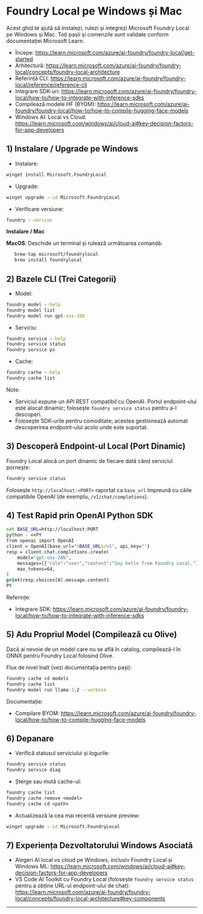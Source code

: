 <!--
CO_OP_TRANSLATOR_METADATA:
{
  "original_hash": "02b037f55de779607eb12edcc7a7fcf2",
  "translation_date": "2025-09-26T18:57:33+00:00",
  "source_file": "Module07/foundrylocal.md",
  "language_code": "ro"
}
-->
# Foundry Local pe Windows și Mac

Acest ghid te ajută să instalezi, rulezi și integrezi Microsoft Foundry Local pe Windows și Mac. Toți pașii și comenzile sunt validate conform documentației Microsoft Learn.

- Începe: https://learn.microsoft.com/azure/ai-foundry/foundry-local/get-started
- Arhitectură: https://learn.microsoft.com/azure/ai-foundry/foundry-local/concepts/foundry-local-architecture
- Referință CLI: https://learn.microsoft.com/azure/ai-foundry/foundry-local/reference/reference-cli
- Integrare SDK-uri: https://learn.microsoft.com/azure/ai-foundry/foundry-local/how-to/how-to-integrate-with-inference-sdks
- Compilează modele HF (BYOM): https://learn.microsoft.com/azure/ai-foundry/foundry-local/how-to/how-to-compile-hugging-face-models
- Windows AI: Local vs Cloud: https://learn.microsoft.com/windows/ai/cloud-ai#key-decision-factors-for-app-developers

## 1) Instalare / Upgrade pe Windows

- Instalare:
```cmd
winget install Microsoft.FoundryLocal
```
- Upgrade:
```cmd
winget upgrade --id Microsoft.FoundryLocal
```
- Verificare versiune:
```cmd
foundry --version
```
     
**Instalare / Mac**

**MacOS**: 
Deschide un terminal și rulează următoarea comandă:
```bash
   brew tap microsoft/foundrylocal
   brew install foundrylocal
```

## 2) Bazele CLI (Trei Categorii)

- Model:
```cmd
foundry model --help
foundry model list
foundry model run gpt-oss-20b
```
- Serviciu:
```cmd
foundry service --help
foundry service status
foundry service ps
```
- Cache:
```cmd
foundry cache --help
foundry cache list
```

Note:
- Serviciul expune un API REST compatibil cu OpenAI. Portul endpoint-ului este alocat dinamic; folosește `foundry service status` pentru a-l descoperi.
- Folosește SDK-urile pentru comoditate; acestea gestionează automat descoperirea endpoint-ului acolo unde este suportat.

## 3) Descoperă Endpoint-ul Local (Port Dinamic)

Foundry Local alocă un port dinamic de fiecare dată când serviciul pornește:
```cmd
foundry service status
```
Folosește `http://localhost:<PORT>` raportat ca `base_url` împreună cu căile compatibile OpenAI (de exemplu, `/v1/chat/completions`).

## 4) Test Rapid prin OpenAI Python SDK

```cmd
set BASE_URL=http://localhost:PORT
python - <<PY
from openai import OpenAI
client = OpenAI(base_url="%BASE_URL%/v1", api_key="")
resp = client.chat.completions.create(
    model="gpt-oss-20b",
    messages=[{"role":"user","content":"Say hello from Foundry Local."}],
    max_tokens=64,
)
print(resp.choices[0].message.content)
PY
```
Referințe:
- Integrare SDK: https://learn.microsoft.com/azure/ai-foundry/foundry-local/how-to/how-to-integrate-with-inference-sdks

## 5) Adu Propriul Model (Compilează cu Olive)

Dacă ai nevoie de un model care nu se află în catalog, compilează-l în ONNX pentru Foundry Local folosind Olive.

Flux de nivel înalt (vezi documentația pentru pași):
```cmd
foundry cache cd models
foundry cache list
foundry model run llama-3.2 --verbose
```
Documentație:
- Compilare BYOM: https://learn.microsoft.com/azure/ai-foundry/foundry-local/how-to/how-to-compile-hugging-face-models

## 6) Depanare

- Verifică statusul serviciului și logurile:
```cmd
foundry service status
foundry service diag
```
- Șterge sau mută cache-ul:
```cmd
foundry cache list
foundry cache remove <model>
foundry cache cd <path>
```
- Actualizează la cea mai recentă versiune preview:
```cmd
winget upgrade --id Microsoft.FoundryLocal
```

## 7) Experiența Dezvoltatorului Windows Asociată

- Alegeri AI local vs cloud pe Windows, inclusiv Foundry Local și Windows ML:
  https://learn.microsoft.com/windows/ai/cloud-ai#key-decision-factors-for-app-developers
- VS Code AI Toolkit cu Foundry Local (folosește `foundry service status` pentru a obține URL-ul endpoint-ului de chat):
  https://learn.microsoft.com/azure/ai-foundry/foundry-local/concepts/foundry-local-architecture#key-components

---

